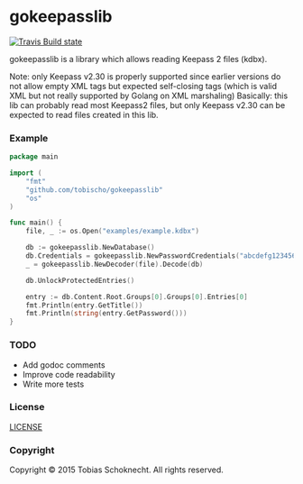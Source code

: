gokeepasslib
============

[![Travis Build state](https://api.travis-ci.org/tobischo/gokeepasslib.svg)](https://travis-ci.org/tobischo/gokeepasslib)

gokeepasslib is a library which allows reading Keepass 2 files (kdbx).

Note: only Keepass v2.30 is properly supported since earlier versions do not allow empty XML tags but expected self-closing tags (which is valid XML but not really supported by Golang on XML marshaling)
Basically: this lib can probably read most Keepass2 files, but only Keepass v2.30 can be expected to read files created in this lib.

### Example

```go
package main

import (
	"fmt"
	"github.com/tobischo/gokeepasslib"
	"os"
)

func main() {
	file, _ := os.Open("examples/example.kdbx")

	db := gokeepasslib.NewDatabase()
	db.Credentials = gokeepasslib.NewPasswordCredentials("abcdefg12345678")
	_ = gokeepasslib.NewDecoder(file).Decode(db)

	db.UnlockProtectedEntries()

	entry := db.Content.Root.Groups[0].Groups[0].Entries[0]
	fmt.Println(entry.GetTitle())
	fmt.Println(string(entry.GetPassword()))
}
```

### TODO

* Add godoc comments
* Improve code readability
* Write more tests

### License
[LICENSE](LICENSE.md)

### Copyright
Copyright &copy; 2015 Tobias Schoknecht. All rights reserved.
